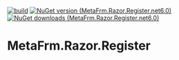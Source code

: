 [![build](https://github.com/MetaFrm/MetaFrm.Razor.Register/actions/workflows/build.yml/badge.svg)](https://github.com/MetaFrm/MetaFrm.Razor.Register/actions/workflows/build.yml)
[![NuGet version (MetaFrm.Razor.Register.net6.0)](https://img.shields.io/nuget/v/MetaFrm.Razor.Register.net6.0)](https://www.nuget.org/packages/MetaFrm.Razor.Register.net6.0/)
[![NuGet downloads (MetaFrm.Razor.Register.net6.0)](https://img.shields.io/nuget/dt/MetaFrm.Razor.Register.net6.0)](https://www.nuget.org/packages/MetaFrm.Razor.Register.net6.0/)

# MetaFrm.Razor.Register